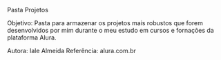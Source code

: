 Pasta Projetos 

Objetivo: Pasta para armazenar os projetos mais robustos que forem desenvolvidos por mim durante o meu estudo em cursos e fornações da plataforma Alura.

Autora: Iale Almeida
Referência: alura.com.br